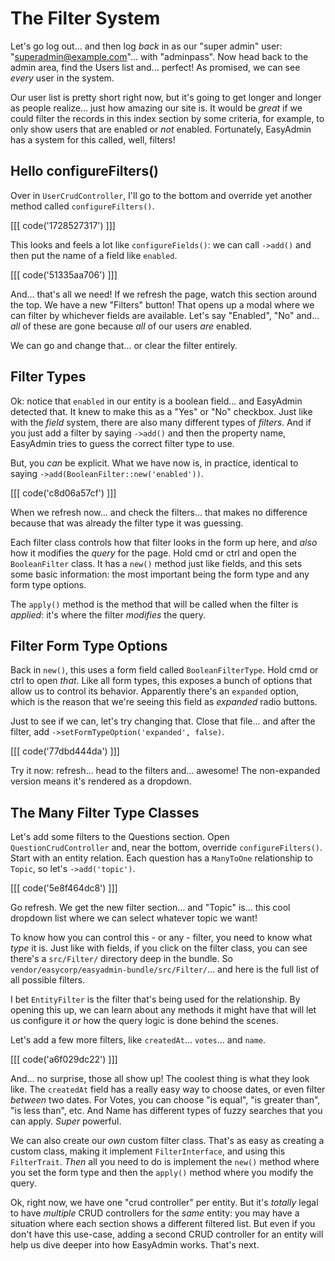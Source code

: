 # The Filter System

Let's go log out... and then log *back* in as our "super admin" user:
"superadmin@example.com"... with "adminpass". Now head back to the admin area, find
the Users list and... perfect! As promised, we can see *every* user in the system.

Our user list is pretty short right now, but it's going to get longer and longer
as people realize... just how amazing our site is. It would be *great* if we could
filter the records in this index section by some criteria, for example, to only
show users that are enabled or *not* enabled. Fortunately, EasyAdmin has a system
for this called, well, filters!

## Hello configureFilters()

Over in `UserCrudController`, I'll go to the bottom and override yet another method
called `configureFilters()`.

[[[ code('1728527317') ]]]

This looks and feels a lot like `configureFields()`: we can call `->add()` and then
put the name of a field like `enabled`.

[[[ code('51335aa706') ]]]

And... that's all we need! If we refresh the page, watch this section around the
top. We have a new "Filters" button! That opens up a modal where we can filter
by whichever fields are available. Let's say "Enabled", "No" and... *all* of
these are gone because *all* of our users *are* enabled.

We can go and change that... or clear the filter entirely.

## Filter Types

Ok: notice that `enabled` in our entity is a boolean field... and EasyAdmin detected
that. It knew to make this as a "Yes" or "No" checkbox. Just like with the *field*
system, there are also many different types of *filters*. And if you just add a
filter by saying `->add()` and then the property name, EasyAdmin tries to guess
the correct filter type to use.

But, you *can* be explicit. What we have now is, in practice,
identical to saying `->add(BooleanFilter::new('enabled'))`.

[[[ code('c8d06a57cf') ]]]

When we refresh now... and check the filters... that makes no difference because
that was already the filter type it was guessing.

Each filter class controls how that filter looks in the form up here, and *also*
how it modifies the *query* for the page. Hold cmd or ctrl and open the
`BooleanFilter` class. It has a `new()` method just like fields, and this sets
some basic information: the most important being the form type and any form type
options.

The `apply()` method is the method that will be called when the filter is *applied*:
it's where the filter *modifies* the query.

## Filter Form Type Options

Back in `new()`, this uses a form field called `BooleanFilterType`. Hold cmd or
ctrl to open *that*. Like all form types, this exposes a bunch of options that
allow us to control its behavior. Apparently there's an `expanded` option, which
is the reason that we're seeing this field as *expanded* radio buttons.

Just to see if we can, let's try changing that. Close that file... and after the
filter, add `->setFormTypeOption('expanded', false)`.

[[[ code('77dbd444da') ]]]

Try it now: refresh... head to the filters and... awesome! The non-expanded version
means it's rendered as a dropdown.

## The Many Filter Type Classes

Let's add some filters to the Questions section. Open `QuestionCrudController`
and, near the bottom, override `configureFilters()`. Start with an entity
relation. Each question has a `ManyToOne` relationship to `Topic`, so let's
`->add('topic')`.

[[[ code('5e8f464dc8') ]]]

Go refresh. We get the new filter section... and "Topic" is... this cool dropdown
list where we can select whatever topic we want!

To know how you can control this - or any - filter, you need to know what *type* it
is. Just like with fields, if you click on the filter class, you can see there's a
`src/Filter/` directory deep in the bundle. So
`vendor/easycorp/easyadmin-bundle/src/Filter/`... and here is the full list of all
possible filters.

I bet `EntityFilter` is the filter that's being used for the relationship.
By opening this up, we can learn about any methods it might have that will let
us configure it *or* how the query logic is done behind the scenes.

Let's add a few more filters, like `createdAt`... `votes`... and `name`.

[[[ code('a6f029dc22') ]]]

And... no surprise, those all show up! The coolest thing is what they look like.
The `createdAt` field has a really easy way to choose dates, or even filter *between*
two dates. For Votes, you can choose "is equal", "is greater than", "is less than",
etc. And Name has different types of fuzzy searches that you can apply. *Super*
powerful.

We can also create our *own* custom filter class. That's as easy as creating
a custom class, making it implement `FilterInterface`, and using this `FilterTrait`.
*Then* all you need to do is implement the `new()` method where you set the
form type and then the `apply()` method where you modify the query.

Ok, right now, we have one "crud controller" per entity. But it's *totally* legal
to have *multiple* CRUD controllers for the *same* entity: you may have a situation
where each section shows a different filtered list. But even if you don't have this
use-case, adding a second CRUD controller for an entity will help us dive deeper
into how EasyAdmin works. That's next.
